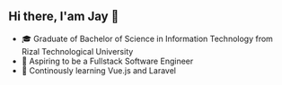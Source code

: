 ## Hi there, I'am Jay 👋

- 🎓 Graduate of Bachelor of Science in Information Technology from Rizal Technological University
- 🌱 Aspiring to be a Fullstack Software Engineer
- 🔧 Continously learning Vue.js and Laravel
